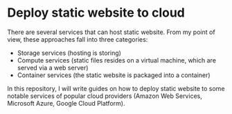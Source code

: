 # Deploy static website to cloud

There are several services that can host static website. From my point of view, these approaches fall into three categories:

- Storage services (hosting is storing)
- Compute services (static files resides on a virtual machine, which are served via a web server)
- Container services (the static website is packaged into a container)

In this repository, I will write guides on how to deploy static website to some notable services of popular cloud providers (Amazon Web Services, Microsoft Azure, Google Cloud Platform).
